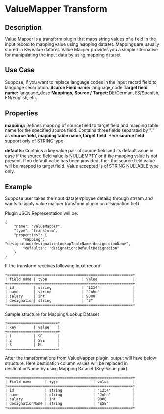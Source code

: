 # ValueMapper Transform


Description
-----------
Value Mapper is a transform plugin that maps string values of a field in the input record to mapping value using mapping dataset.
Mappings are usually stored in KeyValue dataset. Value Mapper provides you a simple alternative for manipulating the input data by using mapping dataset


Use Case
--------
Suppose, If you want to replace language codes in the input record field to language description.
     **Source Field name:** language_code
     **Target field name:** language_desc
     **Mappings, Source / Target:** DE/German, ES/Spanish, EN/English, etc.



Properties
----------
**mapping:** Defines mapping of source field to target field and mapping table name for the specified source field. 
Contains three fields separated by ":" as **source field, mapping table name, target field**. 
Here **source field** support only of STRING type.

**defaults:** Contains a key value pair of source field and its default value in case if the source field value is
NULL/EMPTY or if the mapping value is not present. If no default value has been provided, then the source field value will be mapped to target field. 
Value accepted is of STRING NULLABLE type only.


Example
-------
Suppose user takes the input data(employee details) through stream and wants to apply
value mapper transform plugin on designation field

Plugin JSON Representation will be:

    {
        "name": "ValueMapper",
        "type": "transform",
        "properties": {
            "mapping": "designation:designationLookupTableName:designationName",
            "defaults": "designation:DefaultDesignation"
        }
    }


If the transform receives following input record:

    +=========================================================+
    | field name | type                | value                |
    +=========================================================+
    | id         | string              | "1234"               |
    | name       | string              | "John"               |
    | salary     | int                 | 9000                 |
    | designation| string              | "2"                  |
    +=========================================================+

Sample structure for Mapping/Lookup Dataset

    +=======================+
    | key        | value    |
    +=======================+
    | 1          | SE       |
    | 2          | SSE      |
    | 3          | ML       |
    +=======================+

After the transformations from ValueMapper plugin, output will have below structure.
Here destination column values will be replaced in destinationName by using Mapping Dataset (Key-Value pair):

    +=========================================================+
    | field name      | type                | value           |
    +=========================================================+
    | id              | string              | "1234"          |
    | name            | string              | "John"          |
    | salary          | int                 | 9000            |
    | designationName | string              | "SSE"           |
    +=========================================================+




